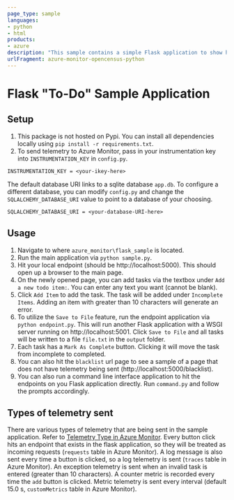 ```yaml
---
page_type: sample
languages:
- python
- html
products:
- azure
description: "This sample contains a simple Flask application to show how you can instrument the OpenCensus Azure Monitor exporters as well as track telemetry from popular Python libraries via OpenCensus integrations."
urlFragment: azure-monitor-opencensus-python
---
```


# Flask "To-Do" Sample Application

## Setup

1. This package is not hosted on Pypi. You can install all dependencies locally using `pip install -r requirements.txt`.
2. To send telemetry to Azure Monitor, pass in your instrumentation key into `INSTRUMENTATION_KEY` in `config.py`.

```
INSTRUMENTATION_KEY = <your-ikey-here>
```

The default database URI links to a sqlite database `app.db`. To configure a different database, you can modify `config.py` and change the `SQLALCHEMY_DATABASE_URI` value to point to a database of your choosing.

```
SQLALCHEMY_DATABASE_URI = <your-database-URI-here>
```

## Usage

1. Navigate to where `azure_monitor\flask_sample` is located.
2. Run the main application via `python sample.py`.
4. Hit your local endpoint (should be http://localhost:5000). This should open up a browser to the main page.
5. On the newly opened page, you can add tasks via the textbox under `Add a new todo item:`. You can enter any text you want (cannot be blank).
6. Click `Add Item` to add the task. The task will be added under `Incomplete Items`. Adding an item with greater than 10 characters will generate an error.
7. To utilize the `Save to File` feature, run the endpoint application via `python endpoint.py`. This will run another Flask application with a WSGI server running on http://localhost:5001. Click `Save to File` and all tasks will be written to a file `file.txt` in the `output` folder.
8. Each task has a `Mark As Complete` button. Clicking it will move the task from incomplete to completed.
9. You can also hit the `blacklist` url page to see a sample of a page that does not have telemetry being sent (http://localhost:5000/blacklist).
10. You can also run a command line interface application to hit the endpoints on you Flask application directly. Run `command.py` and follow the prompts accordingly.

## Types of telemetry sent

There are various types of telemetry that are being sent in the sample application. Refer to [Telemetry Type in Azure Monitor](https://docs.microsoft.com/en-us/azure/azure-monitor/app/opencensus-python#telemetry-type-mappings). Every button click hits an endpoint that exists in the flask application, so they will be treated as incoming requests (`requests` table in Azure Monitor). A log message is also sent every time a button is clicked, so a log telemetry is sent (`traces` table in Azure Monitor). An exception telemetry is sent when an invalid task is entered (greater than 10 characters). A counter metric is recorded every time the `add` button is clicked. Metric telemetry is sent every interval (default 15.0 s, `customMetrics` table in Azure Monitor).
